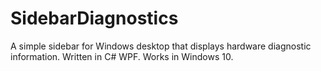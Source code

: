 # SidebarDiagnostics
A simple sidebar for Windows desktop that displays hardware diagnostic information.
Written in C# WPF. Works in Windows 10.
